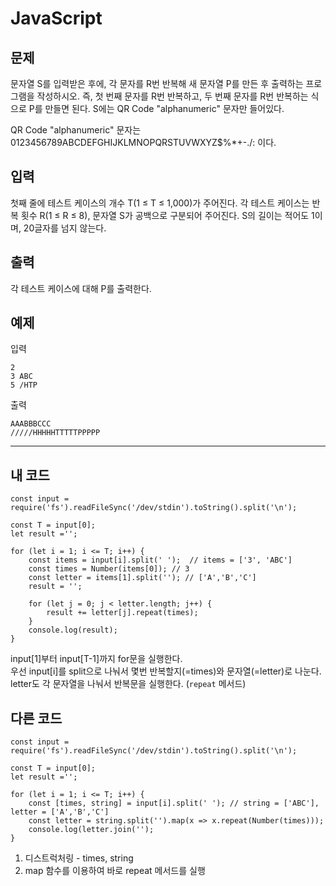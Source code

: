 # JavaScript

## 문제

문자열 S를 입력받은 후에, 각 문자를 R번 반복해 새 문자열 P를 만든 후 출력하는 프로그램을 작성하시오. 즉, 첫 번째 문자를 R번 반복하고, 두 번째 문자를 R번 반복하는 식으로 P를 만들면 된다. S에는 QR Code "alphanumeric" 문자만 들어있다.

QR Code "alphanumeric" 문자는 0123456789ABCDEFGHIJKLMNOPQRSTUVWXYZ$%\*+-./: 이다.

## 입력

첫째 줄에 테스트 케이스의 개수 T(1 ≤ T ≤ 1,000)가 주어진다. 각 테스트 케이스는 반복 횟수 R(1 ≤ R ≤ 8), 문자열 S가 공백으로 구분되어 주어진다. S의 길이는 적어도 1이며, 20글자를 넘지 않는다.

## 출력

각 테스트 케이스에 대해 P를 출력한다.

## 예제

입력

```
2
3 ABC
5 /HTP
```

출력

```
AAABBBCCC
/////HHHHHTTTTTPPPPP
```

---

## 내 코드

```
const input = require('fs').readFileSync('/dev/stdin').toString().split('\n');

const T = input[0]; 
let result ='';

for (let i = 1; i <= T; i++) {
    const items = input[i].split(' ');  // items = ['3', 'ABC']
    const times = Number(items[0]); // 3
    const letter = items[1].split(''); // ['A','B','C']    
    result = '';

    for (let j = 0; j < letter.length; j++) {
        result += letter[j].repeat(times);
    }
    console.log(result);
}
```

input\[1\]부터 input\[T-1\]까지 for문을 실행한다.  
우선 input\[i\]를 split으로 나눠서 몇번 반복할지(=times)와 문자열(=letter)로 나눈다.  
letter도 각 문자열을 나눠서 반복문을 실행한다. (`repeat` 메서드)

## 다른 코드

```
const input = require('fs').readFileSync('/dev/stdin').toString().split('\n');

const T = input[0]; 
let result ='';

for (let i = 1; i <= T; i++) {
    const [times, string] = input[i].split(' '); // string = ['ABC'], letter = ['A','B','C']
    const letter = string.split('').map(x => x.repeat(Number(times)));
    console.log(letter.join('');
}
```

1.  디스트럭처링 - times, string
2.  map 함수를 이용하여 바로 repeat 메서드를 실행
